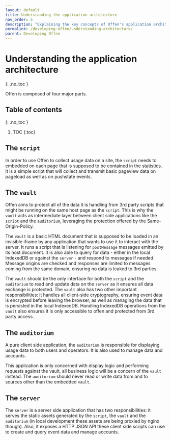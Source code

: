```yaml
---
layout: default
title: Understanding the application architecture
nav_order: 5
description: "Explaining the key concepts of Offen's application architecture."
permalink: /developing-offen/understanding-architecture/
parent: Developing Offen
---
```


<!--
Copyright 2020-2021 - Offen Authors <hioffen@posteo.de>
SPDX-License-Identifier: Apache-2.0
-->

# Understanding the application architecture
{: .no_toc }

Offen is composed of four major parts.

## Table of contents
{: .no_toc }

1. TOC
{:toc}

## The `script`

In order to use Offen to collect usage data on a site, the `script` needs to embedded on each page that is supposed to be contained in the statistics. It is a simple script that will collect and transmit basic pageview data on pageload as well as on pushstate events.

## The `vault`

Offen aims to protect all of the data it is handling from 3rd party scripts that might be running on the same host page as the `script`. This is why the `vault` acts as intermediate layer between client side applications like the `script` and the `auditorium`, leveraging the protection offered by the Same-Origin-Policy.

The `vault` is a basic HTML document that is supposed to be loaded in an invisible iframe by any application that wants to use it to interact with the server. It runs a script that is listening for `postMessage` messages emitted by its host document. It is also able to query for data - either in the local IndexedDB or against the `server` - and respond to messages if needed. Message origins are checked and responses are limited to messages coming from the same domain, ensuring no data is leaked to 3rd parties.

The `vault` should be the only interface for both the `script` and the `auditorium` to read and update data on the `server` as it ensures all data exchange is protected. The `vault` also has two other important responsibilities: it handles all client-side cryptography, ensuring event data is encrypted before leaving the browser, as well as managing the data that is persisted in the local IndexedDB. Handling IndexedDB operations from the `vault` also ensures it is only accessible to offen and protected from 3rd party access.

## The `auditorium`

A pure client side application, the `auditorium` is responsible for displaying usage data to both users and operators. It is also used to manage data and accounts.

This application is only concerned with display logic and performing requests against the vault, all business logic will be a concern of the `vault` instead. The `auditorium` should never read or write data from and to sources other than the embedded `vault`.

## The `server`

The `server` is a server side application that has two responsibilities: it serves the static assets generated by the `script`, the `vault` and the `auditorium` (in local development these assets are being proxied by nginx though). Also, it exposes a HTTP JSON API these client side scripts can use to create and query event data and manage accounts.
